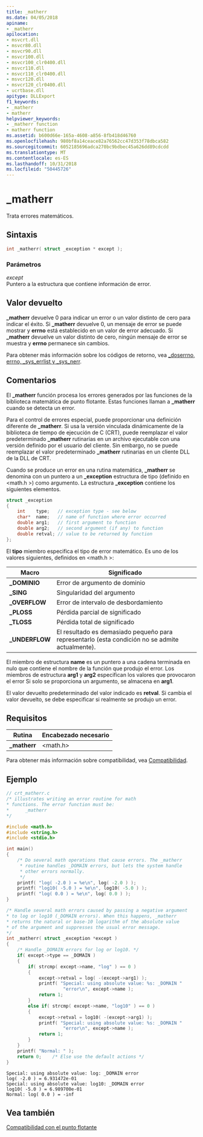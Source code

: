 ```yaml
---
title: _matherr
ms.date: 04/05/2018
apiname:
- _matherr
apilocation:
- msvcrt.dll
- msvcr80.dll
- msvcr90.dll
- msvcr100.dll
- msvcr100_clr0400.dll
- msvcr110.dll
- msvcr110_clr0400.dll
- msvcr120.dll
- msvcr120_clr0400.dll
- ucrtbase.dll
apitype: DLLExport
f1_keywords:
- _matherr
- matherr
helpviewer_keywords:
- _matherr function
- matherr function
ms.assetid: b600d66e-165a-4608-a856-8fb418d46760
ms.openlocfilehash: 980bf8a14ceace82a76562cc47d353f78dbca582
ms.sourcegitcommit: 6052185696adca270bc9bdbec45a626dd89cdcdd
ms.translationtype: MT
ms.contentlocale: es-ES
ms.lasthandoff: 10/31/2018
ms.locfileid: "50445726"
---
```

# <a name="matherr"></a>_matherr

Trata errores matemáticos.

## <a name="syntax"></a>Sintaxis

```C
int _matherr( struct _exception * except );
```

### <a name="parameters"></a>Parámetros

*except*<br/>
Puntero a la estructura que contiene información de error.

## <a name="return-value"></a>Valor devuelto

**_matherr** devuelve 0 para indicar un error o un valor distinto de cero para indicar el éxito. Si **_matherr** devuelve 0, un mensaje de error se puede mostrar y **errno** está establecido en un valor de error adecuado. Si **_matherr** devuelve un valor distinto de cero, ningún mensaje de error se muestra y **errno** permanece sin cambios.

Para obtener más información sobre los códigos de retorno, vea [_doserrno, errno, _sys_errlist y _sys_nerr](../../c-runtime-library/errno-doserrno-sys-errlist-and-sys-nerr.md).

## <a name="remarks"></a>Comentarios

El **_matherr** función procesa los errores generados por las funciones de la biblioteca matemática de punto flotante. Estas funciones llaman a **_matherr** cuando se detecta un error.

Para el control de errores especial, puede proporcionar una definición diferente de **_matherr**. Si usa la versión vinculada dinámicamente de la biblioteca de tiempo de ejecución de C (CRT), puede reemplazar el valor predeterminado **_matherr** rutinarias en un archivo ejecutable con una versión definido por el usuario del cliente. Sin embargo, no se puede reemplazar el valor predeterminado **_matherr** rutinarias en un cliente DLL de la DLL de CRT.

Cuando se produce un error en una rutina matemática, **_matherr** se denomina con un puntero a un **_exception** estructura de tipo (definido en \<math.h >) como argumento. La estructura **_exception** contiene los siguientes elementos.

```C
struct _exception
{
    int    type;   // exception type - see below
    char*  name;   // name of function where error occurred
    double arg1;   // first argument to function
    double arg2;   // second argument (if any) to function
    double retval; // value to be returned by function
};
```

El **tipo** miembro especifica el tipo de error matemático. Es uno de los valores siguientes, definidos en \<math.h >:

|Macro|Significado|
|-|-|
**_DOMINIO**|Error de argumento de dominio
**_SING**|Singularidad del argumento
**_OVERFLOW**|Error de intervalo de desbordamiento
**_PLOSS**|Pérdida parcial de significado
**_TLOSS**|Pérdida total de significado
**_UNDERFLOW**|El resultado es demasiado pequeño para representarlo (esta condición no se admite actualmente).

El miembro de estructura **name** es un puntero a una cadena terminada en nulo que contiene el nombre de la función que produjo el error. Los miembros de estructura **arg1** y **arg2** especifican los valores que provocaron el error Si solo se proporciona un argumento, se almacena en **arg1**.

El valor devuelto predeterminado del valor indicado es **retval**. Si cambia el valor devuelto, se debe especificar si realmente se produjo un error.

## <a name="requirements"></a>Requisitos

|Rutina|Encabezado necesario|
|-------------|---------------------|
|**_matherr**|\<math.h>|

Para obtener más información sobre compatibilidad, vea [Compatibilidad](../../c-runtime-library/compatibility.md).

## <a name="example"></a>Ejemplo

```C
// crt_matherr.c
/* illustrates writing an error routine for math
* functions. The error function must be:
*      _matherr
*/

#include <math.h>
#include <string.h>
#include <stdio.h>

int main()
{
    /* Do several math operations that cause errors. The _matherr
     * routine handles _DOMAIN errors, but lets the system handle
     * other errors normally.
     */
    printf( "log( -2.0 ) = %e\n", log( -2.0 ) );
    printf( "log10( -5.0 ) = %e\n", log10( -5.0 ) );
    printf( "log( 0.0 ) = %e\n", log( 0.0 ) );
}

/* Handle several math errors caused by passing a negative argument
* to log or log10 (_DOMAIN errors). When this happens, _matherr
* returns the natural or base-10 logarithm of the absolute value
* of the argument and suppresses the usual error message.
*/
int _matherr( struct _exception *except )
{
    /* Handle _DOMAIN errors for log or log10. */
    if( except->type == _DOMAIN )
    {
        if( strcmp( except->name, "log" ) == 0 )
        {
            except->retval = log( -(except->arg1) );
            printf( "Special: using absolute value: %s: _DOMAIN "
                     "error\n", except->name );
            return 1;
        }
        else if( strcmp( except->name, "log10" ) == 0 )
        {
            except->retval = log10( -(except->arg1) );
            printf( "Special: using absolute value: %s: _DOMAIN "
                     "error\n", except->name );
            return 1;
        }
    }
    printf( "Normal: " );
    return 0;    /* Else use the default actions */
}
```

```Output
Special: using absolute value: log: _DOMAIN error
log( -2.0 ) = 6.931472e-01
Special: using absolute value: log10: _DOMAIN error
log10( -5.0 ) = 6.989700e-01
Normal: log( 0.0 ) = -inf
```

## <a name="see-also"></a>Vea también

[Compatibilidad con el punto flotante](../../c-runtime-library/floating-point-support.md)<br/>
